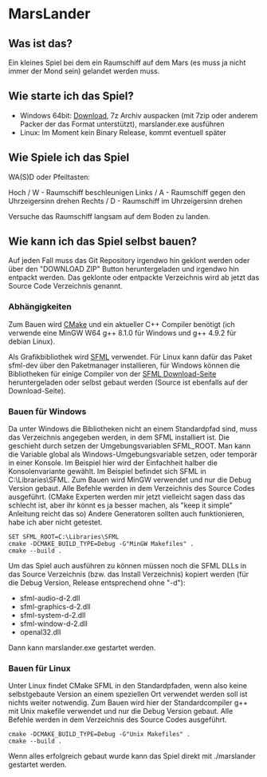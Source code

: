 ﻿# MarsLander #

## Was ist das? ##
Ein kleines Spiel bei dem ein Raumschiff auf dem Mars (es muss ja nicht immer der Mond sein) gelandet werden muss.

## Wie starte ich das Spiel? ##
* Windows 64bit: [Download](https://github.com/exomo/MarsLander/releases/latest), 7z Archiv auspacken (mit 7zip oder anderem Packer der das Format unterstützt), marslander.exe ausführen
* Linux: Im Moment kein Binary Release, kommt eventuell später

## Wie Spiele ich das Spiel ##
WA(S)D oder Pfeiltasten:

Hoch / W - Raumschiff beschleunigen
Links / A - Raumschiff gegen den Uhrzeigersinn drehen
Rechts / D - Raumschiff im Uhrzeigersinn drehen

Versuche das Raumschiff langsam auf dem Boden zu landen.

## Wie kann ich das Spiel selbst bauen? ##
Auf jeden Fall muss das Git Repository irgendwo hin geklont werden oder über den "DOWNLOAD ZIP" Button heruntergeladen und irgendwo hin entpackt werden. Das geklonte oder entpackte Verzeichnis wird ab jetzt das Source Code Verzeichnis genannt.
 
### Abhängigkeiten ###
Zum Bauen wird [CMake](https://cmake.org/) und ein aktueller C++ Compiler benötigt (ich verwende eine MinGW W64 g++ 8.1.0 für Windows und g++ 4.9.2 für debian Linux).

Als Grafikbibliothek wird [SFML](http://www.sfml-dev.org/index.php) verwendet. Für Linux kann dafür das Paket sfml-dev über den Paketmanager installieren, für Windows können die Bibliotheken für einige Compiler von der [SFML Download-Seite](http://www.sfml-dev.org/download/sfml/2.3.2/) heruntergeladen oder selbst gebaut werden (Source ist ebenfalls auf der Download-Seite).

### Bauen für Windows ###
Da unter Windows die Bibliotheken nicht an einem Standardpfad sind, muss das Verzeichnis angegeben werden, in dem SFML installiert ist. Die geschieht durch setzen der Umgebungsvariablen SFML_ROOT. Man kann die Variable global als Windows-Umgebungsvariable setzen, oder temporär in einer Konsole. Im Beispiel hier wird der Einfachheit halber die Konsolenvariante gewählt. Im Beispiel befindet sich SFML in C:\Libraries\SFML. Zum Bauen wird MinGW verwendet und nur die Debug Version gebaut. Alle Befehle werden in dem Verzeichnis des Source Codes ausgeführt. (CMake Experten werden mir jetzt vielleicht sagen dass das schlecht ist, aber ihr könnt es ja besser machen, als "keep it simple" Anleitung reicht das so)  Andere Generatoren sollten auch funktionieren, habe ich aber nicht getestet.

    SET SFML_ROOT=C:\Libraries\SFML
    cmake -DCMAKE_BUILD_TYPE=Debug -G"MinGW Makefiles" .
    cmake --build .

Um das Spiel auch ausführen zu können müssen noch die SFML DLLs in das Source Verzeichnis (bzw. das Install Verzeichnis) kopiert werden (für die Debug Version, Release entsprechend ohne "-d"):
* sfml-audio-d-2.dll
* sfml-graphics-d-2.dll
* sfml-system-d-2.dll
* sfml-window-d-2.dll
* openal32.dll

Dann kann marslander.exe gestartet werden.

### Bauen für Linux ###
Unter Linux findet CMake SFML in den Standardpfaden, wenn also keine selbstgebaute Version an einem speziellen Ort verwendet werden soll ist nichts weiter notwendig. Zum Bauen wird hier der Standardcompiler g++ mit Unix makefile verwendet und nur die Debug Version gebaut. Alle Befehle werden in dem Verzeichnis des Source Codes ausgeführt.

    cmake -DCMAKE_BUILD_TYPE=Debug -G"Unix Makefiles" .
    cmake --build .

Wenn alles erfolgreich gebaut wurde kann das Spiel direkt mit ./marslander gestartet werden.